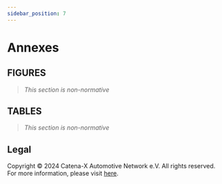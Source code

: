```yaml
---
sidebar_position: 7
---
```


# Annexes

## FIGURES

> *This section is non-normative*

## TABLES

> *This section is non-normative*

## Legal

Copyright © 2024 Catena-X Automotive Network e.V. All rights reserved. For more information, please visit [here](/copyright).
